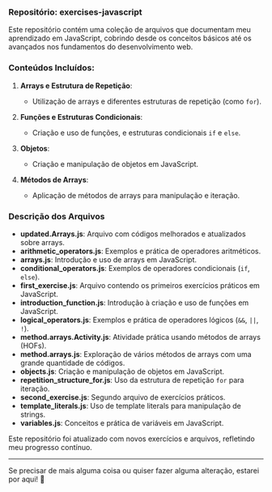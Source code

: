 ### Repositório: exercises-javascript

Este repositório contém uma coleção de arquivos que documentam meu aprendizado em JavaScript, cobrindo desde os conceitos básicos até os avançados nos fundamentos do desenvolvimento web.

### Conteúdos Incluídos:

1. **Arrays e Estrutura de Repetição**:
    - Utilização de arrays e diferentes estruturas de repetição (como `for`).

2. **Funções e Estruturas Condicionais**:
    - Criação e uso de funções, e estruturas condicionais `if` e `else`.

3. **Objetos**:
    - Criação e manipulação de objetos em JavaScript.

4. **Métodos de Arrays**:
    - Aplicação de métodos de arrays para manipulação e iteração.

### Descrição dos Arquivos

- **updated.Arrays.js**: Arquivo com códigos melhorados e atualizados sobre arrays.
- **arithmetic_operators.js**: Exemplos e prática de operadores aritméticos.
- **arrays.js**: Introdução e uso de arrays em JavaScript.
- **conditional_operators.js**: Exemplos de operadores condicionais (`if`, `else`).
- **first_exercise.js**: Arquivo contendo os primeiros exercícios práticos em JavaScript.
- **introduction_function.js**: Introdução à criação e uso de funções em JavaScript.
- **logical_operators.js**: Exemplos e prática de operadores lógicos (`&&`, `||`, `!`).
- **method.arrays.Activity.js**: Atividade prática usando métodos de arrays (HOFs).
- **method.arrays.js**: Exploração de vários métodos de arrays com uma grande quantidade de códigos.
- **objects.js**: Criação e manipulação de objetos em JavaScript.
- **repetition_structure_for.js**: Uso da estrutura de repetição `for` para iteração.
- **second_exercise.js**: Segundo arquivo de exercícios práticos.
- **template_literals.js**: Uso de template literals para manipulação de strings.
- **variables.js**: Conceitos e prática de variáveis em JavaScript.

Este repositório foi atualizado com novos exercícios e arquivos, refletindo meu progresso contínuo.

---

Se precisar de mais alguma coisa ou quiser fazer alguma alteração, estarei por aqui! 🚀
